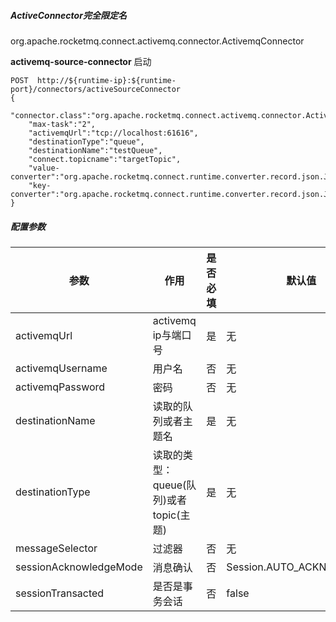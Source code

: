##### ActiveConnector完全限定名
org.apache.rocketmq.connect.activemq.connector.ActivemqConnector

**activemq-source-connector** 启动

```
POST  http://${runtime-ip}:${runtime-port}/connectors/activeSourceConnector
{
    "connector.class":"org.apache.rocketmq.connect.activemq.connector.ActivemqSourceConnector",
    "max-task":"2",
    "activemqUrl":"tcp://localhost:61616",
    "destinationType":"queue",
    "destinationName":"testQueue",
    "connect.topicname":"targetTopic",
    "value-converter":"org.apache.rocketmq.connect.runtime.converter.record.json.JsonConverter",
    "key-converter":"org.apache.rocketmq.connect.runtime.converter.record.json.JsonConverter"
}
```

##### 配置参数

参数 | 作用 | 是否必填 | 默认值
---|--- |--- | ---
activemqUrl | activemq ip与端口号 | 是 | 无
activemqUsername | 用户名 | 否 |  无
activemqPassword|  密码    | 否  | 无
destinationName | 读取的队列或者主题名   |  是 | 无
destinationType | 读取的类型：queue(队列)或者topic(主题) | 是 | 无
messageSelector | 过滤器    |  否  |无
sessionAcknowledgeMode | 消息确认  | 否 | Session.AUTO_ACKNOWLEDGE
sessionTransacted | 是否是事务会话      | 否 | false
